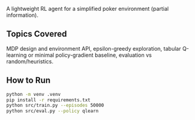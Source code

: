 A lightweight RL agent for a simplified poker environment (partial information).

## Topics Covered
MDP design and environment API, epsilon-greedy exploration, tabular Q-learning or minimal policy-gradient baseline, evaluation vs random/heuristics.

## How to Run
```bash
python -m venv .venv
pip install -r requirements.txt
python src/train.py --episodes 50000
python src/eval.py --policy qlearn
